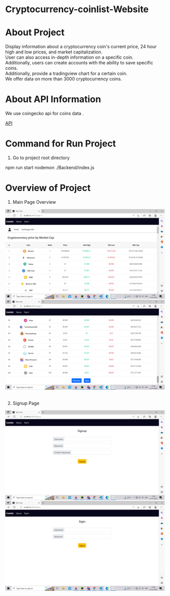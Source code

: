 # Cryptocurrency-coinlist-Website

# About Project 

Display information about a cryptocurrency coin's current price, 24 hour high and low prices, and market capitalization. <br>
User can also access in-depth information on a specific coin. <br>
Additionally, users can create accounts with the ability to save specific coins. <br>
Additionally, provide a tradingview chart for a certain coin. <br>
We offer data on more than 3000 cryptocurrency coins. <br>

# About API Information 

We use coingecko api for coins data .

[API](https://www.coingecko.com/) 

# Command for Run Project 

1. Go to project root directory 

npm run start
nodemon ./Backend/index.js 

# Overview of Project

1. Main Page Overview 

![Oveview](./Overview/Indexpage1.png) <br> 
![Oveview](./Overview/Indexpage2.png) <br><br>

2. Signup Page 

![Oveview](./Overview/Signup.png)<br>
![Oveview](./Overview/Signin.png) <br>
